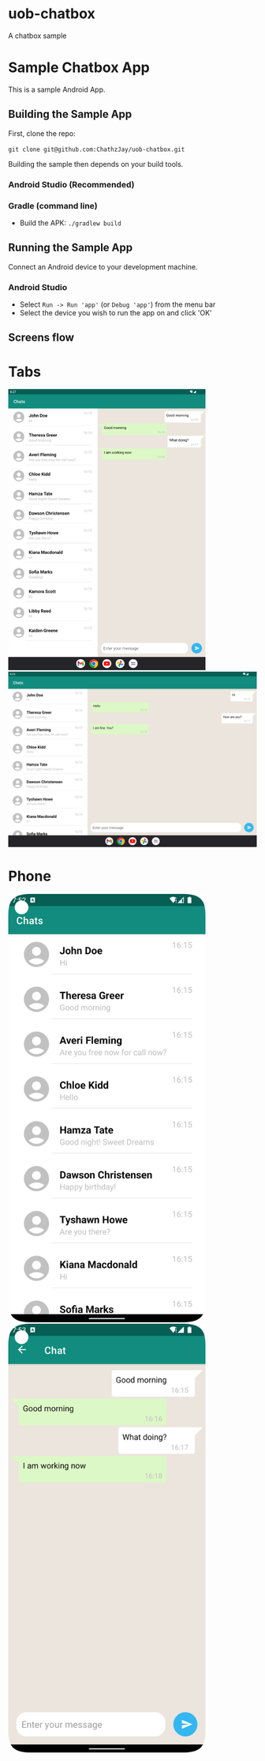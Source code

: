 # uob-chatbox
A chatbox sample

Sample Chatbox App
=============================

This is a sample Android App.

## Building the Sample App

First, clone the repo:

`git clone git@github.com:ChathzJay/uob-chatbox.git`

Building the sample then depends on your build tools.

### Android Studio (Recommended)

### Gradle (command line)

* Build the APK: `./gradlew build`

## Running the Sample App

Connect an Android device to your development machine.

### Android Studio

* Select `Run -> Run 'app'` (or `Debug 'app'`) from the menu bar
* Select the device you wish to run the app on and click 'OK'


## Screens flow

# Tabs
<img src="https://github.com/ChathzJay/uob-chatbox/blob/main/app/src/main/res/drawable/chatbox_tabs_portrait.png" width="400">
<img src="https://github.com/ChathzJay/uob-chatbox/blob/main/app/src/main/res/drawable/chatbox_tab_screen.png" width="600">

# Phone
<p float="left">
<img src="https://github.com/ChathzJay/uob-chatbox/blob/main/app/src/main/res/drawable/phone_portrait.png" width="400">
&nbsp;&nbsp;&nbsp;
<img src="https://github.com/ChathzJay/uob-chatbox/blob/main/app/src/main/res/drawable/phone_landscape.png" width="400">
</p>



